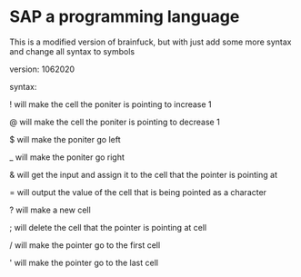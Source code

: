 # SAP a programming language

This is a modified version of brainfuck, but with just add some more syntax and change all syntax to symbols

version: 1062020

syntax:

! will make the cell the poniter is pointing to increase 1

@ will make the cell the poniter is pointing to decrease 1

$ will make the poniter go left

_ will make the poniter go right

& will get the input and assign it to the cell that the pointer is pointing at

= will output the value of the cell that is being pointed as a character

? will make a new cell

; will delete the cell that the pointer is pointing at cell

/ will make the pointer go to the first cell

' will make the pointer go to the last cell
